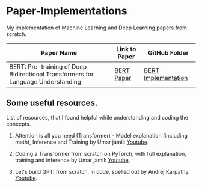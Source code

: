 # Paper-Implementations
My implementation of Machine Learning and Deep Learning papers from scratch.

| Paper Name | Link to Paper | GitHub Folder |
|------------|----------------|---------------|
| BERT: Pre-training of Deep Bidirectional Transformers for Language Understanding | [BERT Paper](https://arxiv.org/abs/1810.04805) | [BERT Implementation](./BERT) |

## Some useful resources.
List of resources, that I found helpful while understanding and coding the concepts.

1. Attention is all you need (Transformer) - Model explanation (including math), Inference and Training by Umar jamil: [Youtube](https://www.youtube.com/watch?v=bCz4OMemCcA&t=3016s).

2. Coding a Transformer from scratch on PyTorch, with full explanation, training and inference by Umar jamil: [Youtube](https://www.youtube.com/watch?v=ISNdQcPhsts).

3. Let's build GPT: from scratch, in code, spelled out by Andrej Karpathy. [Youtube](https://www.youtube.com/watch?v=kCc8FmEb1nY).